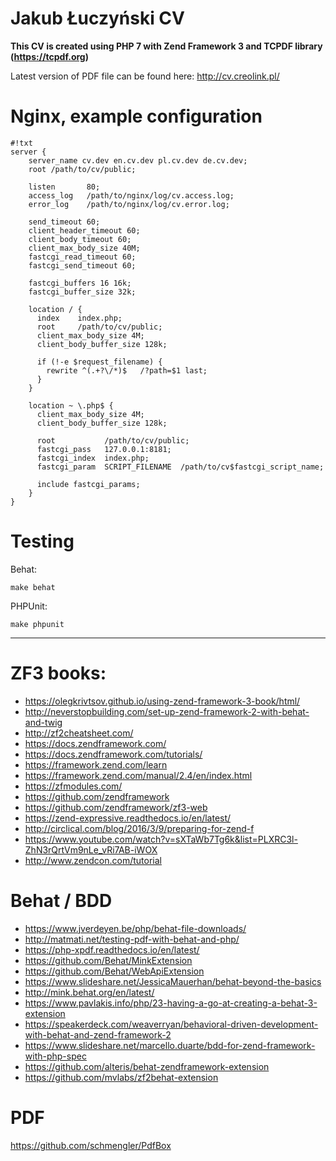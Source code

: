 # Jakub Łuczyński CV #

**This CV is created using PHP 7 with Zend Framework 3 and TCPDF library (https://tcpdf.org)**

Latest version of PDF file can be found here: http://cv.creolink.pl/


# Nginx, example configuration #

```
#!txt
server {
    server_name cv.dev en.cv.dev pl.cv.dev de.cv.dev;
    root /path/to/cv/public;

    listen       80;
    access_log   /path/to/nginx/log/cv.access.log;
    error_log    /path/to/nginx/log/cv.error.log;

    send_timeout 60;
    client_header_timeout 60;
    client_body_timeout 60;
    client_max_body_size 40M;
    fastcgi_read_timeout 60;
    fastcgi_send_timeout 60;

    fastcgi_buffers 16 16k;
    fastcgi_buffer_size 32k;

    location / {
      index    index.php;
      root     /path/to/cv/public;
      client_max_body_size 4M;
      client_body_buffer_size 128k;

      if (!-e $request_filename) {
        rewrite ^(.+?\/*)$   /?path=$1 last;
      }
    }

    location ~ \.php$ {
      client_max_body_size 4M;
      client_body_buffer_size 128k;

      root           /path/to/cv/public;
      fastcgi_pass   127.0.0.1:8181;
      fastcgi_index  index.php;
      fastcgi_param  SCRIPT_FILENAME  /path/to/cv$fastcgi_script_name;

      include fastcgi_params;
    }
}

```

# Testing #

Behat:
```
make behat
```

PHPUnit:
```
make phpunit
```


------------------------


# ZF3 books: #
* https://olegkrivtsov.github.io/using-zend-framework-3-book/html/
* http://neverstopbuilding.com/set-up-zend-framework-2-with-behat-and-twig
* http://zf2cheatsheet.com/
* https://docs.zendframework.com/
* https://docs.zendframework.com/tutorials/
* https://framework.zend.com/learn
* https://framework.zend.com/manual/2.4/en/index.html
* https://zfmodules.com/
* https://github.com/zendframework
* https://github.com/zendframework/zf3-web
* https://zend-expressive.readthedocs.io/en/latest/
* http://circlical.com/blog/2016/3/9/preparing-for-zend-f
* https://www.youtube.com/watch?v=sXTaWb7Tg6k&list=PLXRC3l-ZhN3rQrtVm9nLe_vRi7AB-iWOX
* http://www.zendcon.com/tutorial


# Behat / BDD #
* https://www.jverdeyen.be/php/behat-file-downloads/
* http://matmati.net/testing-pdf-with-behat-and-php/
* https://php-xpdf.readthedocs.io/en/latest/
* https://github.com/Behat/MinkExtension
* https://github.com/Behat/WebApiExtension
* https://www.slideshare.net/JessicaMauerhan/behat-beyond-the-basics
* http://mink.behat.org/en/latest/
* https://www.pavlakis.info/php/23-having-a-go-at-creating-a-behat-3-extension
* https://speakerdeck.com/weaverryan/behavioral-driven-development-with-behat-and-zend-framework-2
* https://www.slideshare.net/marcello.duarte/bdd-for-zend-framework-with-php-spec
* https://github.com/alteris/behat-zendframework-extension
* https://github.com/mvlabs/zf2behat-extension


# PDF #
https://github.com/schmengler/PdfBox